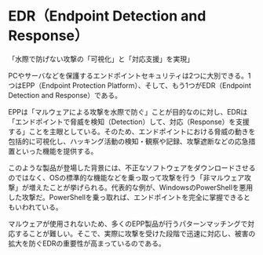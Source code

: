 # EDR（Endpoint Detection and Response）
「水際で防げない攻撃の「可視化」と「対応支援」を実現」

PCやサーバなどを保護するエンドポイントセキュリティは2つに大別できる。1つはEPP（Endpoint Protection Platform）、そして、もう1つがEDR（Endpoint Detection and Response）である。

EPPは「マルウェアによる攻撃を水際で防ぐ」ことが目的なのに対し、EDRは「エンドポイントで脅威を検知（Detection）して、対応（Response）を支援する」ことを主眼としている。そのため、エンドポイントにおける脅威の動きを包括的に可視化し、ハッキング活動の検知・観察や記録、攻撃遮断などの応急措置といった機能を提供する。

このような製品が登場した背景には、不正なソフトウェアをダウンロードさせるのではなく、OSの標準的な機能などを乗っ取って攻撃を行う「非マルウェア攻撃」が増えたことが挙げられる。代表的な例が、WindowsのPowerShellを悪用した攻撃だ。PowerShellを乗っ取れば、エンドポイントを完全に掌握できるともいわれている。

マルウェアが使用されないため、多くのEPP製品が行うパターンマッチングで対応することが難しい。そこで、実際に攻撃を受けた段階で迅速に対応し、被害の拡大を防ぐEDRの重要性が高まっているのである。
